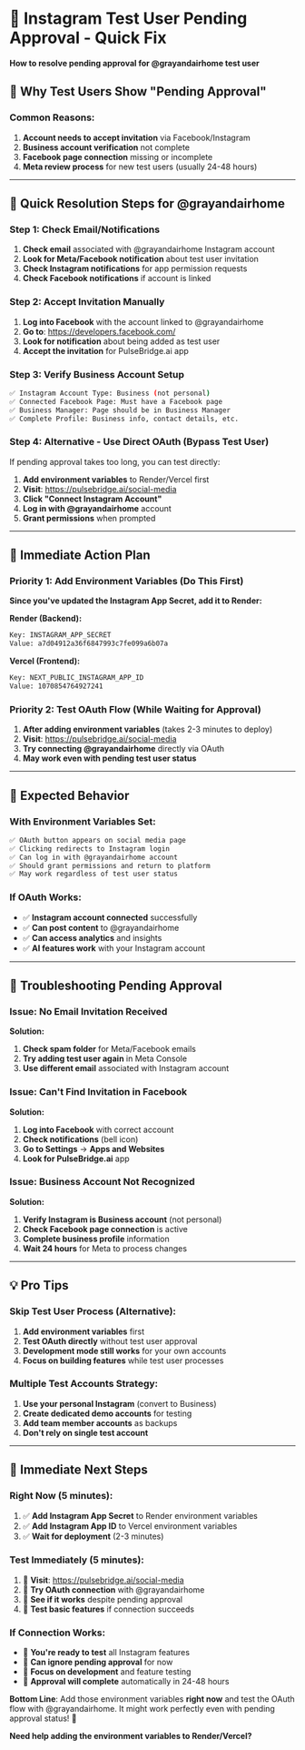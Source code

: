 # 🔄 Instagram Test User Pending Approval - Quick Fix
**How to resolve pending approval for @grayandairhome test user**

## 🎯 **Why Test Users Show "Pending Approval"**

### **Common Reasons:**
1. **Account needs to accept invitation** via Facebook/Instagram
2. **Business account verification** not complete
3. **Facebook page connection** missing or incomplete
4. **Meta review process** for new test users (usually 24-48 hours)

---

## 🚀 **Quick Resolution Steps for @grayandairhome**

### **Step 1: Check Email/Notifications**
1. **Check email** associated with @grayandairhome Instagram account
2. **Look for Meta/Facebook notification** about test user invitation
3. **Check Instagram notifications** for app permission requests
4. **Check Facebook notifications** if account is linked

### **Step 2: Accept Invitation Manually**
1. **Log into Facebook** with the account linked to @grayandairhome
2. **Go to**: https://developers.facebook.com/
3. **Look for notification** about being added as test user
4. **Accept the invitation** for PulseBridge.ai app

### **Step 3: Verify Business Account Setup**
```bash
✅ Instagram Account Type: Business (not personal)
✅ Connected Facebook Page: Must have a Facebook page
✅ Business Manager: Page should be in Business Manager
✅ Complete Profile: Business info, contact details, etc.
```

### **Step 4: Alternative - Use Direct OAuth (Bypass Test User)**
If pending approval takes too long, you can test directly:
1. **Add environment variables** to Render/Vercel first
2. **Visit**: https://pulsebridge.ai/social-media  
3. **Click "Connect Instagram Account"**
4. **Log in with @grayandairhome** account
5. **Grant permissions** when prompted

---

## 🔧 **Immediate Action Plan**

### **Priority 1: Add Environment Variables (Do This First)**
**Since you've updated the Instagram App Secret, add it to Render:**

**Render (Backend):**
```bash
Key: INSTAGRAM_APP_SECRET
Value: a7d04912a36f6847993c7fe099a6b07a
```

**Vercel (Frontend):**
```bash
Key: NEXT_PUBLIC_INSTAGRAM_APP_ID
Value: 1070854764927241
```

### **Priority 2: Test OAuth Flow (While Waiting for Approval)**
1. **After adding environment variables** (takes 2-3 minutes to deploy)
2. **Visit**: https://pulsebridge.ai/social-media
3. **Try connecting @grayandairhome** directly via OAuth
4. **May work even with pending test user status**

---

## 🎯 **Expected Behavior**

### **With Environment Variables Set:**
```bash
✅ OAuth button appears on social media page
✅ Clicking redirects to Instagram login
✅ Can log in with @grayandairhome account
✅ Should grant permissions and return to platform
✅ May work regardless of test user status
```

### **If OAuth Works:**
- ✅ **Instagram account connected** successfully
- ✅ **Can post content** to @grayandairhome
- ✅ **Can access analytics** and insights
- ✅ **AI features work** with your Instagram account

---

## 🚨 **Troubleshooting Pending Approval**

### **Issue: No Email Invitation Received**
**Solution:**
1. **Check spam folder** for Meta/Facebook emails
2. **Try adding test user again** in Meta Console
3. **Use different email** associated with Instagram account

### **Issue: Can't Find Invitation in Facebook**
**Solution:**
1. **Log into Facebook** with correct account
2. **Check notifications** (bell icon)
3. **Go to Settings** → **Apps and Websites**
4. **Look for PulseBridge.ai** app

### **Issue: Business Account Not Recognized**
**Solution:**
1. **Verify Instagram is Business account** (not personal)
2. **Check Facebook page connection** is active
3. **Complete business profile** information
4. **Wait 24 hours** for Meta to process changes

---

## 💡 **Pro Tips**

### **Skip Test User Process (Alternative):**
1. **Add environment variables** first
2. **Test OAuth directly** without test user approval
3. **Development mode still works** for your own accounts
4. **Focus on building features** while test user processes

### **Multiple Test Accounts Strategy:**
1. **Use your personal Instagram** (convert to Business)
2. **Create dedicated demo accounts** for testing
3. **Add team member accounts** as backups
4. **Don't rely on single test account**

---

## 🚀 **Immediate Next Steps**

### **Right Now (5 minutes):**
1. ✅ **Add Instagram App Secret** to Render environment variables
2. ✅ **Add Instagram App ID** to Vercel environment variables
3. ✅ **Wait for deployment** (2-3 minutes)

### **Test Immediately (5 minutes):**
1. 🧪 **Visit**: https://pulsebridge.ai/social-media
2. 🧪 **Try OAuth connection** with @grayandairhome
3. 🧪 **See if it works** despite pending approval
4. 🧪 **Test basic features** if connection succeeds

### **If Connection Works:**
- 🎉 **You're ready to test** all Instagram features
- 🎉 **Can ignore pending approval** for now
- 🎉 **Focus on development** and feature testing
- 🎉 **Approval will complete** automatically in 24-48 hours

**Bottom Line**: Add those environment variables **right now** and test the OAuth flow with @grayandairhome. It might work perfectly even with pending approval status! 🚀

**Need help adding the environment variables to Render/Vercel?**